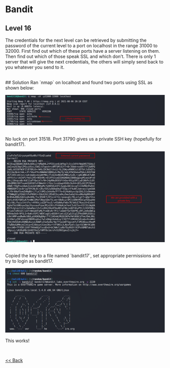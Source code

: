 # Bandit

## Level 16
The credentials for the next level can be retrieved by submitting the password of the current level to a port on localhost in the range 31000 to 32000. First find out which of these ports have a server listening on them. Then find out which of those speak SSL and which don’t. There is only 1 server that will give the next credentials, the others will simply send back to you whatever you send to it.

<br/>
## Solution
Ran `nmap` on localhost and found two ports using SSL as shown below:

![Level 16 Image](./images/Level16.1.png)

<br/>
No luck on port 31518. Port 31790 gives us a private SSH key (hopefully for bandit17).

![Level 16 Image](./images/Level16.2.png)

<br/>
Copied the key to a file named `bandit17`, set appropriate permissions and try to login as bandit17. 

![Level 16 Image](./images/Level16.3.png)

This works!

<br/>

[<< Back](https://grey-fish.github.io/Bandit/index.html)
